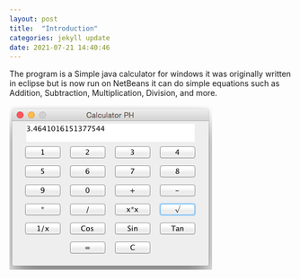 ```yaml
---
layout: post
title:  "Introduction"
categories: jekyll update
date: 2021-07-21 14:40:46
---
```

The program is a Simple java calculator for windows it was originally written in eclipse but is now run on NetBeans it can do simple equations such as Addition, Subtraction, Multiplication, Division, and more.

![Hello World](/assets/images/screenshot.png)
